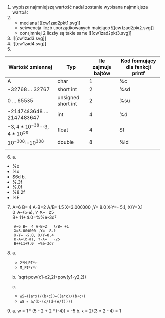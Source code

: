 1. wypisze najmniejszą wartość
   nadal zostanie wypisana najmniejsza wartość
2.  
   - mediana
     ![[cw1zad2pkt1.svg]]
   - sekwencja liczb uporządkowanych malejąco
     ![[cw1zad2pkt2.svg]]
   - conajmniej 2 liczby są takie same
     ![[cw1zad2pkt3.svg]]
3. 
   ![[cw1zad3.svg]]
4. 
   ![[cw1zad4.svg]]
5. 
 | Wartość zmiennej                   | Typ                | Ile zajmuje bajtów | Kod formujący dla funkcji printf |
 | ---------------------------------- | ------------------ | ------------------ | -------------------------------- |
 | A                                  | char               | 1                  | %c                               |
 | -32768 … 32767                     | short int          | 2                  | %sd                              |
 | 0 ... 65535                        | unsigned short int | 2                  | %su                              |
 | -2147483648 … 2147483647           | int                | 4                  | %d                               |
 | $-3,4*10^{-38} \cdots 3,4*10^{38}$ | float              | 4                  | $f                               |
 | $10^{-308} \cdots 10^{308}$        | double             | 8                  | %ld                              |
 |                                    |                    |                    |                                  |
6.  a.
   - %o
   - %x
   - $6d
     b.
   - %.3f
   - %.0f
   - %8.2f
   - %E
7. 
   A=6 B=  4 A-B=2    A/B= 1.5
   X=3.000000 ,Y=   8.0
   X-Y=-   5.1, X/Y=0.1   
   B-A=(b-a), Y-X=-    25    
   B+ 11+   9.0=\%\%e-3d7
   
```
	A=6 B=  4 A-B=2   A/B= +1
	X=3.000000 ,Y=  8.0
	X-Y= -5.0, X/Y=0.4
	B-A=(b-a), Y-X=   -25
	B++11+9.0  =%e-3d7
```

8. 
   a.
   - `2*M_PI*r`
   - `M_PI*r*r`

   b. `sqrt(pow(x1-x2,2)+pow(y1-y2,2))

   c. 
   - `w5=((a*x)/(b+c))=((a*c)/(b+c))` 
   - `w8 = a/(b-(c/(d-(e/f))))`

9. 
   a. w = 1 * (5 - 2 + 2 * (-4)) = -5
   b. x = 2/(3 * 2 - 4) = 1


